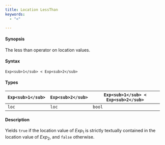 ```yaml
---
title: Location LessThan
keywords:
  - "<"

---
```


#### Synopsis

The less than operator on location values.

#### Syntax

`Exp<sub>1</sub> < Exp<sub>2</sub>`

#### Types


| `Exp<sub>1</sub>` | `Exp<sub>2</sub>` | `Exp<sub>1</sub> < Exp<sub>2</sub>`  |
| --- | --- | --- |
| `loc`     |  `loc`    | `bool`                |


#### Description

Yields `true` if the location value of _Exp_<sub>1</sub> is strictly textually contained
in the location value of _Exp_<sub>2</sub>, and `false` otherwise.



